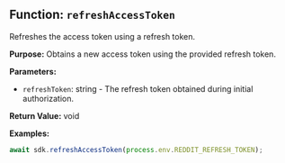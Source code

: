 ## Function: `refreshAccessToken`

Refreshes the access token using a refresh token.

**Purpose:**
Obtains a new access token using the provided refresh token.

**Parameters:**
- `refreshToken`: string - The refresh token obtained during initial authorization.

**Return Value:**
void

**Examples:**
```typescript
await sdk.refreshAccessToken(process.env.REDDIT_REFRESH_TOKEN);
```